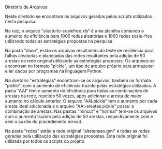 Diretório de Arquivos

Neste diretório se encontram os arquivos gerados pelos scripts utilizados nesta pesquisa.

Na raiz, o arquivo "aleatorio-scalefree.xls" é uma planilha contendo o aumento de eficiência para 1000 redes aleatórias e 1000 redes scale-free utilizando todas as estratégias propostas na pesquisa.

Na pasta "dano", estão os arquivos resultantes do teste de resiliência para falhas aleatorias e planejadas das redes resultantes pela adição de 50 arestas na rede original utilizando as estratégias propostas. Os arquivos se encontram no formato "pickle", um tipo de arquivo próprio para armazenar e ler dados por programas na linguagem Python.

No diretório "estratégias" encontram-se os arquivos, também no formato "pickle", com o aumento de eficiência trazido pelas estratégias utilizadas. A pasta "AAI" tem o aumento de eficiência para todas as combinações de arestas na rede, repetido 50 vezes, após adicionar a aresta de maior aumento no cálculo anterior. O arquivo "AAI.pickle" tem o aumento por cada aresta ideal adicionada e o arquivo "AAI-arestas.pickle" possui a combinação de arestas. Nas pastas "mincut" e "normal" tem-se os arquivos com o aumento trazido pela adição de 50 arestas, respectivamente com e sem o auxílio do procedimento mincut.

Na pasta "redes" estão a rede original "altatensao.gml" e todas as redes geradas pela utilização das estratégias propostas. Esta rede original foi utilizada por todos os scripts do projeto.

